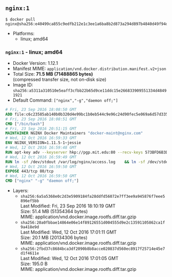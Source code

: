## `nginx:1`

```console
$ docker pull nginx@sha256:e40499ca855c9edfb212e1c3ee1a6ba8b2d873a294d897b4840d49f94d20487c
```

-	Platforms:
	-	linux; amd64

### `nginx:1` - linux; amd64

-	Docker Version: 1.12.1
-	Manifest MIME: `application/vnd.docker.distribution.manifest.v2+json`
-	Total Size: **71.5 MB (71488865 bytes)**  
	(compressed transfer size, not on-disk size)
-	Image ID: `sha256:a5311a310510e5eaff3cfbb22b65d9ce11ddc15e266833909551334d48491921`
-	Default Command: `["nginx","-g","daemon off;"]`

```dockerfile
# Fri, 23 Sep 2016 18:08:50 GMT
ADD file:c6c23585ab140b0b320d4e99bc1b0eb544c9e96c24d90fec5e069a6d57d335ca in / 
# Fri, 23 Sep 2016 18:08:51 GMT
CMD ["/bin/bash"]
# Fri, 23 Sep 2016 20:51:15 GMT
MAINTAINER NGINX Docker Maintainers "docker-maint@nginx.com"
# Wed, 12 Oct 2016 16:59:33 GMT
ENV NGINX_VERSION=1.11.5-1~jessie
# Wed, 12 Oct 2016 16:59:48 GMT
RUN apt-key adv --keyserver hkp://pgp.mit.edu:80 --recv-keys 573BFD6B3D8FBC641079A6ABABF5BD827BD9BF62 	&& echo "deb http://nginx.org/packages/mainline/debian/ jessie nginx" >> /etc/apt/sources.list 	&& apt-get update 	&& apt-get install --no-install-recommends --no-install-suggests -y 						ca-certificates 						nginx=${NGINX_VERSION} 						nginx-module-xslt 						nginx-module-geoip 						nginx-module-image-filter 						nginx-module-perl 						nginx-module-njs 						gettext-base 	&& rm -rf /var/lib/apt/lists/*
# Wed, 12 Oct 2016 16:59:49 GMT
RUN ln -sf /dev/stdout /var/log/nginx/access.log 	&& ln -sf /dev/stderr /var/log/nginx/error.log
# Wed, 12 Oct 2016 16:59:50 GMT
EXPOSE 443/tcp 80/tcp
# Wed, 12 Oct 2016 16:59:50 GMT
CMD ["nginx" "-g" "daemon off;"]
```

-	Layers:
	-	`sha256:6a5a5368e0c2d3e5909184fa28ddfd56072e7ff3ee9a945876f7eee5896ef5bb`  
		Last Modified: Fri, 23 Sep 2016 18:10:19 GMT  
		Size: 51.4 MB (51354364 bytes)  
		MIME: application/vnd.docker.image.rootfs.diff.tar.gzip
	-	`sha256:20a0fbbae14864e06e14f89126551d004555d9e2c13591105862ca1f9a418e9d`  
		Last Modified: Wed, 12 Oct 2016 17:01:11 GMT  
		Size: 20.1 MB (20134306 bytes)  
		MIME: application/vnd.docker.image.rootfs.diff.tar.gzip
	-	`sha256:2fbd37c8684bca3df2090b8b8acce020837d560ec8917f25714e45e7d1f4611e`  
		Last Modified: Wed, 12 Oct 2016 17:01:05 GMT  
		Size: 195.0 B  
		MIME: application/vnd.docker.image.rootfs.diff.tar.gzip

